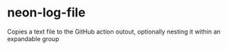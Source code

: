 # neon-log-file
Copies a text file to the GitHub action outout, optionally nesting it within an expandable group
